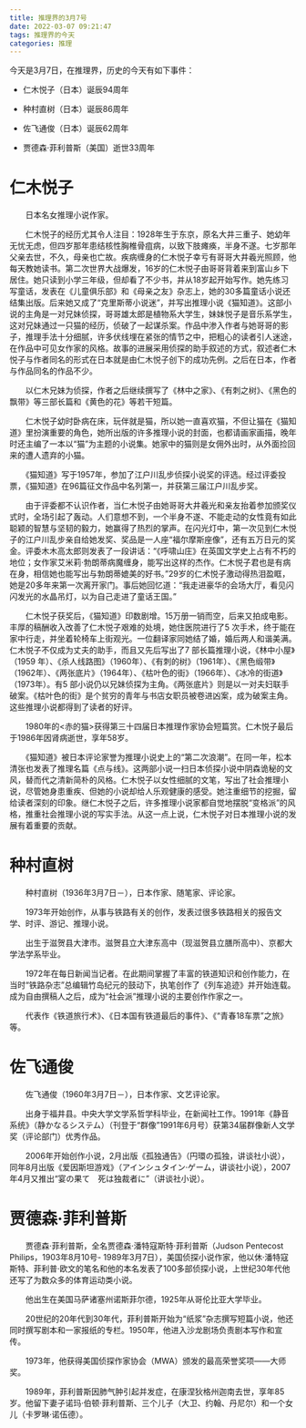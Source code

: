 ```yaml
---
title: 推理界的3月7号
date: 2022-03-07 09:21:47
tags: 推理界的今天
categories: 推理
---
```


今天是3月7日，在推理界，历史的今天有如下事件：

- 仁木悦子（日本）诞辰94周年

- 种村直树（日本）诞辰86周年

- 佐飞通俊（日本）诞辰62周年

- 贾德森·菲利普斯（美国）逝世33周年

# 仁木悦子

　　日本名女推理小说作家。

　　仁木悦子的经历尤其令人注目：1928年生于东京，原名大井三重子、她幼年无忧无虑，但四岁那年患结核性胸椎骨疽病，以致下肢瘫痪，半身不遂。七岁那年父亲去世，不久，母亲也亡故。疾病缠身的仁木悦子幸亏有哥哥大井羲光照顾，他每天教她读书。第二次世界大战爆发，16岁的仁木悦子由哥哥背着来到富山乡下居住。她只读到小学三年级，但却看了不少书，并从18岁起开始写作。她先练习写童话，发表在《儿童俱乐部》和《母亲之友》杂志上，她的30多篇童话小说还结集出版。后来她又成了“克里斯蒂小说迷”，并写出推理小说《猫知道》。这部小说的主角是一对兄妹侦探，哥哥雄太郎是植物系大学生，妹妹悦子是音乐系学生，这对兄妹通过一只猫的经历，侦破了一起谋杀案。作品中渗入作者与她哥哥的影子，推理手法十分细腻，许多伏线埋在紧张的情节之中，把粗心的读者引人迷途，在作品中可见女作家的风格。故事的进展采用侦探的助手叙述的方式，叙述者仁木悦子与作者同名的形式在日本就是由仁木悦子创下的成功先例。之后在日本，作者与作品同名的作品不少。

　　以仁木兄妹为侦探，作者之后继续撰写了《林中之家》、《有刺之树》、《黑色的飘带》等三部长篇和《黄色的花》等若干短篇。 

　　仁木悦子幼时卧病在床，玩伴就是猫，所以她一直喜欢猫，不但让猫在《猫知道》里扮演重要的角色，她所出版的许多推理小说的封面，也都请画家画描，晚年时还主编了一本以“猫”为主题的小说集。她家中的猫则是女佣外出时，从外面捡回来的遭人遗弃的小猫。

　　《猫知道》写于1957年，参加了江户川乱步侦探小说奖的评选。经过评委投票，《猫知道》在96篇征文作品中名列第一，并获第三届江户川乱步奖。

　　由于评委都不认识作者，当仁木悦子由她哥哥大井羲光和亲友抬着参加颁奖仪式时，全场引起了轰动。人们意想不到，一个半身不遂、不能走动的女性竟有如此聪颖的智慧与坚韧的毅力，她赢得了热烈的掌声。在闪光灯中，第一次见到仁木悦子的江户川乱步亲自给她发奖、奖品是一人座“福尔摩斯座像”，还有五万日元的奖金。评委木木高太郎则发表了一段讲话：“《呼啸山庄》在英国文学史上占有不朽的地位；女作家艾米莉·勃朗蒂病魔缠身，能写出这样的杰作。仁木悦子君也是有病在身，相信她也能写出与勃朗蒂媲美的好书。”29岁的仁术悦子激动得热泪盈眶，她是20多年来第一次离开家门。事后她回忆道：“我走进豪华的会场大厅，看见闪闪发光的水晶吊灯，以为自己走进了童话王国。”

　　仁木悦子获奖后，《猫知道》印数剧增。15万册一销而空，后来又拍成电影。丰厚的稿酬收入改善了仁木悦子艰难的处境，她住医院进行了5 次手术，终于能在家中行走，并坐着轮椅车上街观光。一位翻译家同她结了婚，婚后两人和谐美满。仁木悦子不仅成为丈夫的助手，而且又先后写出了7 部长篇推理小说，《林中小屋》（1959 年）、《杀人线路图》（1960年）、《有刺的树》（1961年）、《黑色缎带》（1962年）、《两张底片》（1964年）、《枯叶色的街》（1966年）、《冰冷的街道》（1973年）。有5 部小说仍以兄妹侦探为主角。《两张底片》则是以一对夫妇联手破案。《枯叶色的街》是个贫穷的青年与书店女职员被卷进凶案，成为破案主角。这些推理小说都得到了读者的好评。

　　1980年的<赤的猫>获得第三十四届日本推理作家协会短篇赏。仁木悦子最后于1986年因肾病逝世，享年58岁。

　　《猫知道》被日本评论家誉为推理小说史上的“第二次浪潮”。在同一年，松本清张也发表了推理名篇《点与线》。这两部小说一扫日本侦探小说中阴森诡秘的文风，替而代之清新简朴的风格。仁木悦子以女性细腻的文笔，写出了社会推理小说，尽管她身患重疾、但她的小说却给人乐观健康的感受。她注重细节的挖掘，留给读者深刻的印象。继仁木悦子之后，许多推理小说家都自觉地摆脱“变格派”的风格，推重社会推理小说的写实手法。从这一点上说，仁木悦子对日本推理小说的发展有着重要的贡献。

# 种村直树

　　种村直树（1936年3月7日－），日本作家、随笔家、评论家。

　　1973年开始创作，从事与铁路有关的创作，发表过很多铁路相关的报告文学、时评、游记、推理小说。

　　出生于滋贺县大津市。滋贺县立大津东高中（现滋贺县立膳所高中）、京都大学法学系毕业。

　　1972年在每日新闻当记者。在此期间掌握了丰富的铁道知识和创作能力，在当时“铁路杂志”总编辑竹岛纪元的鼓动下，执笔创作了《列车追迹》并开始连载。成为自由撰稿人之后，成为“社会派”推理小说的主要创作作家之一。

　　代表作《铁道旅行术》、《日本国有铁道最后的事件》、《“青春18车票”之旅》等。

# 佐飞通俊
　　佐飞通俊（1960年3月7日－），日本作家、文艺评论家。

　　出身于福井县。中央大学文学系哲学科毕业，在新闻社工作。1991年《静音系统》（静かなるシステム）（刊登于“群像”1991年6月号）获第34届群像新人文学奖（评论部门）优秀作品。

　　2006年开始创作小说，2月出版《孤独通告》（円環の孤独，讲谈社小说），同年8月出版《爱因斯坦游戏》（アインシュタイン·ゲーム，讲谈社小说），2007年4月又推出“宴の果て　死は独裁者に”（讲谈社小说）。

# 贾德森·菲利普斯

　　贾德森·菲利普斯，全名贾德森·潘特寇斯特·菲利普斯（Judson Pentecost Philips，1903年8月10号- 1989年3月7日），美国侦探小说作家，他以休·潘特寇斯特、菲利普·欧文的笔名和他的本名发表了100多部侦探小说，上世纪30年代他还写了为数众多的体育运动类小说。

　　他出生在美国马萨诸塞州诺斯菲尔德，1925年从哥伦比亚大学毕业。

　　20世纪的20年代到30年代，菲利普斯开始为“纸浆”杂志撰写短篇小说，他还同时撰写剧本和一家报纸的专栏。1950年，他进入沙龙剧场负责剧本写作和宣传。

　　1973年，他获得美国侦探作家协会（MWA）颁发的最高荣誉奖项——大师奖。

　　1989年，菲利普斯因肺气肿引起并发症，在康涅狄格州迦南去世，享年85岁。他留下妻子诺玛·伯顿·菲利普斯、三个儿子（大卫、约翰、丹尼尔）和一个女儿（卡罗琳·诺伍德）。
